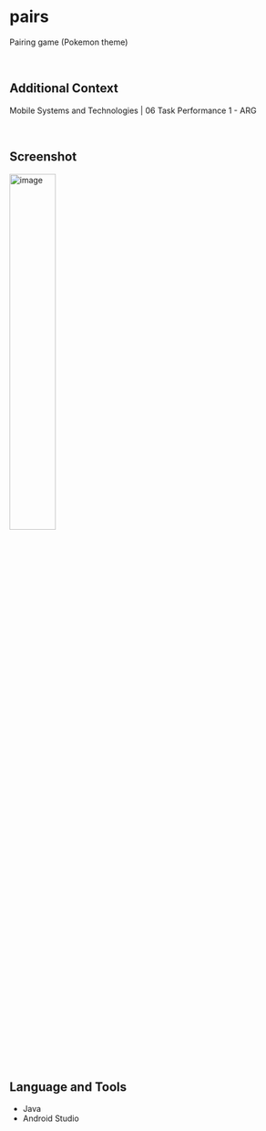 # pairs

Pairing game (Pokemon theme)

<br>

## Additional Context

Mobile Systems and Technologies | 06 Task Performance 1 - ARG

<br>

## Screenshot

<img src="https://user-images.githubusercontent.com/84888155/146909118-d2640b75-16ba-4917-9dc2-94cbd058138e.jpg" alt="image" width="40%">

<br>

## Language and Tools

- Java
- Android Studio
